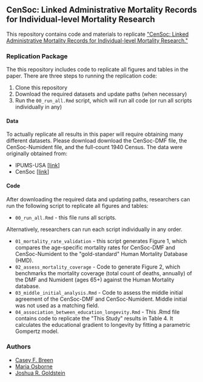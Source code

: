 ## CenSoc: Linked Administrative Mortality Records for Individual-level Mortality Research

This repository contains code and materials to replicate ["CenSoc: Linked Administrative Mortality Records for Individual-level Mortality Research."](https://osf.io/preprints/socarxiv/znsqg/)

### Replication Package

The this repository includes code to replicate all figures and tables in the paper. There are three steps to running the replication code: 

1. Clone this repository
2. Download the required datasets and update paths (when necessary)
3. Run the `00_run_all.Rmd` script, which will run all code (or run all scripts individually in any)


#### Data 

To actually replicate all results in this paper will require obtaining many different datasets. Please download download the CenSoc-DMF file, the CenSoc-Numident file, and the full-count 1940 Census. The data were originally obtained from: 

- IPUMS-USA [[link](https://usa.ipums.org/usa/)]
- CenSoc [[link](https://censoc.berkeley.edu/)]

#### Code 

After downloading the required data and updating paths, researchers can run the following script to replicate all figures and tables: 

- `00_run_all.Rmd` - this file runs all scripts. 

Alternatively, researchers can run each script individually in any order. 

- `01_mortality_rate_validation` - this script generates Figure 1, which compares the age-specific mortality rates for CenSoc-DMF and CenSoc-Numident to the "gold-standard" Human Mortality Database (HMD). 
- `02_assess_mortality_coverage` - Code to generate Figure 2, which benchmarks the mortality coverage (total count of deaths, annually) of the DMF and Numident (ages 65+) against the Human Mortality database. 
- `03_middle_initial_analysis.Rmd` - Code to assess the middle initial agreement of the CenSoc-DMF and CenSoc-Numident. Middle initial was not used as a matching field.  
- `04_association_between_education_longevity.Rmd` - This .Rmd file contains code to replicate the "This Study" results in Table 4. It calculates the educational gradient to longevity by fitting a parametric Gompertz model. 

### Authors

- [Casey F. Breen](caseybreen.com)
- [Maria Osborne](https://nathanseltzer.github.io/)
- [Joshua R. Goldstein](https://jrgoldstein.com/)


